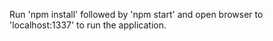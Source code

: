 

Run 'npm install' followed by 'npm start' and open browser to 'localhost:1337' to run the application.
